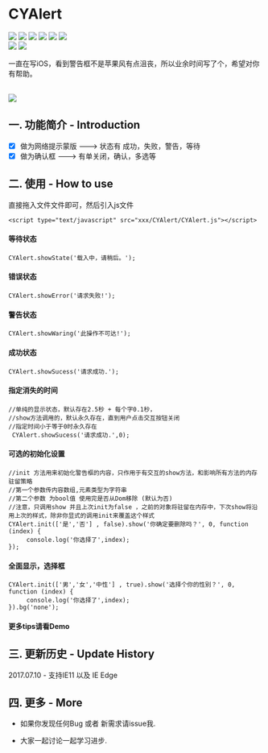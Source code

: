 # CYAlert
[![](https://img.shields.io/badge/Support-Firefox-red.svg)](http://www.firefox.com.cn)
[![](https://img.shields.io/badge/Support-Chrome-green.svg)](https://www.google.cn/chrome/browser/desktop/index.html)
[![](https://img.shields.io/badge/Support-Opera-red.svg)](http://www.opera.com)
[![](https://img.shields.io/badge/Support-Safari-blue.svg)](https://www.apple.com/cn/safari/)
[![](https://img.shields.io/badge/Support-IE11-yellow.svg)](https://support.microsoft.com/zh-cn/help/17621/internet-explorer-downloads)
[![](https://img.shields.io/badge/Support-IE%20Edge-yellowgreen.svg)](https://support.microsoft.com/zh-cn/help/17621/internet-explorer-downloads)
</br>
[![](https://img.shields.io/badge/language-javascript-green.svg)](https://github.com/zhangchunyu2016/CYAlert)
[![](https://img.shields.io/badge/QQ-707214577-red.svg)](http://wpa.qq.com/msgrd?v=3&uin=707214577&site=qq&menu=yes)
</br>


<p>一直在写iOS，看到警告框不是苹果风有点沮丧，所以业余时间写了个，希望对你有帮助。</p></br>
<img src="http://upload-images.jianshu.io/upload_images/2028853-3486b3efe1e179a3.png?imageMogr2/auto-orient/strip%7CimageView2/2/w/1240"></br>

## 一.  功能简介 - Introduction

- [x] 做为网络提示蒙版 					--->  状态有 成功，失败，警告，等待
- [x] 做为确认框							--->  有单关闭，确认，多选等

## 二.  使用 - How to use
直接拖入文件文件即可，然后引入js文件

```
<script type="text/javascript" src="xxx/CYAlert/CYAlert.js"></script>
```

#### 等待状态
```
CYAlert.showState('载入中，请稍后。');
```

#### 错误状态
```
CYAlert.showError('请求失败!');
```

#### 警告状态
```
CYAlert.showWaring('此操作不可达!');
```

#### 成功状态
```
CYAlert.showSucess('请求成功.');
```

#### 指定消失的时间
```
//单纯的显示状态，默认存在2.5秒 + 每个字0.1秒，
//show方法调用的，默认永久存在，直到用户点击交互按钮关闭
//指定时间小于等于0时永久存在
 CYAlert.showSucess('请求成功.',0);

```

#### 可选的初始化设置
```
//init 方法用来初始化警告框的内容，只作用于有交互的show方法，和影响所有方法的内存驻留策略
//第一个参数传内容数组,元素类型为字符串
//第二个参数 为bool值 使用完是否从Dom移除 (默认为否)
//注意，只调用show 并且上次init为false ，之前的对象将驻留在内存中，下次show将沿用上次的样式，除非你显式的调用init来覆盖这个样式
CYAlert.init(['是','否'] , false).show('你确定要删除吗？', 0, function (index) {
     console.log('你选择了',index);
});

```

#### 全面显示，选择框
```
CYAlert.init(['男','女','中性'] , true).show('选择个你的性别？', 0, function (index) {
     console.log('你选择了',index);
}).bg('none');
```

#### 更多tips请看Demo


## 三.  更新历史 - Update History
2017.07.10  - 支持IE11 以及 IE Edge
			  

## 四.  更多 - More

- 如果你发现任何Bug 或者 新需求请issue我.

- 大家一起讨论一起学习进步.
